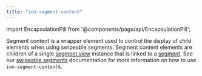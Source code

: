 ```yaml
---
title: "ion-segment-content"
---
```


<head>
  <title>ion-segment-content: Display control element for swipeable segments</title>
  <meta name="description" content="ion-segment-contents are wrapper elements used to control the display of child elements when using swipeable segments." />
</head>

import EncapsulationPill from '@components/page/api/EncapsulationPill';

<EncapsulationPill type="shadow" />

Segment content is a wrapper element used to control the display of child elements when using swipeable segments. Segment content elements are children of a single
[segment view](./segment-view.md) instance that is linked to a [segment](./segment.md). See our [swipeable segments](./segment.md#swipeable-segments) documentation
for more information on how to use `ion-segment-content`s.